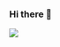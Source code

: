 ### Hi there 👋

<img src="https://img.shields.io/badge/Unity-FFFFFF?style=flat&logo=TypeScript&logoColor=black"/>
